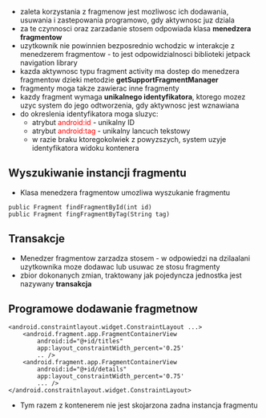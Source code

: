 <style>.d{color:red}</style>

- zaleta korzystania z fragmenow jest mozliwosc ich dodawania, usuwania i zastepowania programowo, gdy aktywnosc juz dziala
- za te czynnosci oraz zarzadanie stosem odpowiada klasa <b>menedzera fragmentow</b>
- uzytkownik nie powinnien bezposrednio wchodzic w interakcje z menedzerem fragmentow - to jest odpowidzialnosci biblioteki jetpack navigation library
- kazda aktywnosc typu fragment activity ma dostep do menedzera fragmentow dzieki metodzie <b>getSupportFragmentManager</b>
- fragmenty moga takze zawierac inne fragmenty
- kazdy fragment wymaga <b>unikalnego identyfikatora</b>, ktorego  mozez uzyc system do jego odtworzenia, gdy aktywnosc jest wznawiana 
- do okreslenia identyfikatora moga sluzyc:
    - atrybut <span class='d'>android:id</span> - unikalny ID
    - atrybut <span class='d'>android:tag</span> - unikalny lancuch tekstowy
    - w razie braku ktoregokolwiek z powyzszych, system uzyje identyfikatora widoku kontenera

## Wyszukiwanie instancji fragmentu 
- Klasa menedzera fragmentow umozliwa wyszukanie fragmentu
```
public Fragment findFragmentById(int id)
public Fragment fingFragmentByTag(String tag)
```
## Transakcje
- Menedzer fragmentow zarzadza stosem - w odpowiedzi na dzilaalani uzytkownika moze dodawac lub usuwac ze stosu fragmenty
- zbior dokonanych zmian, traktowany jak pojedyncza jednostka jest nazywany <b>transakcja</b>
## Programowe dodawanie fragmetnow
```
<android.constraintlayout.widget.ConstraintLayout ...>
    <android.fragment.app.FragmentContainerView
        android:id="@+id/titles"
        app:layout_constraintWidth_percent='0.25'
        .. />
    <android.fragment.app.FragmentContainerView
        android:id="@+id/details"
        app:layout_constraintWidth_percent='0.75'
        ... />
</android.constraitnlayout.widget.ConstraintLayout>
```
- Tym razem z kontenerem nie jest skojarzona zadna instancja fragmentu
